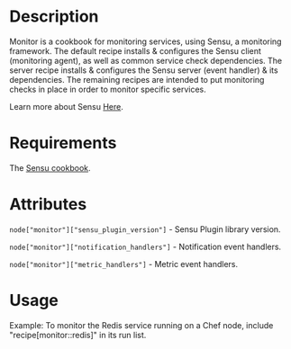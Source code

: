 Description
===========

Monitor is a cookbook for monitoring services, using Sensu, a
monitoring framework. The default recipe installs & configures the
Sensu client (monitoring agent), as well as common service check
dependencies. The server recipe installs & configures the Sensu server
(event handler) & its dependencies. The remaining recipes are intended
to put monitoring checks in place in order to monitor specific
services.

Learn more about Sensu [Here](https://github.com/sensu/sensu/wiki).

Requirements
============

The [Sensu cookbook](http://community.opscode.com/cookbooks/sensu).

Attributes
==========

`node["monitor"]["sensu_plugin_version"]` - Sensu Plugin library
version.

`node["monitor"]["notification_handlers"]` - Notification event
handlers.

`node["monitor"]["metric_handlers"]` - Metric event handlers.


Usage
=====

Example: To monitor the Redis service running on a Chef node, include
"recipe[monitor::redis]" in its run list.
